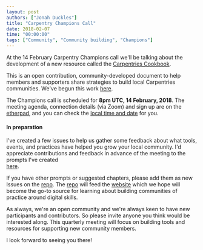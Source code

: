 ```yaml
---
layout: post
authors: ["Jonah Duckles"]
title: "Carpentry Champions Call"
date: 2018-02-07
time: "00:00:00"
tags: ["Community", "Community building", "Champions"]
---
```


At the 14 February Carpentry Champions call we'll be talking about the development of a new resource called 
the [Carpentries Cookbook](https://cookbook.carpentries.org/).

This is an open contribution, community-developed document to help members and supporters share strategies to build local Carpentries communities. 
We've begun this work [here](https://github.com/carpentries/community-cookbook/). 

The Champions call is scheduled for **8pm UTC, 14 February, 2018**. The meeting agenda, connection details (via Zoom) and sign up are on 
the [etherpad](http://pad.software-carpentry.org/champions), and you can check the [local time and date](https://www.timeanddate.com/worldclock/fixedtime.html?msg=Carpentry+Champions+call&iso=20180214T20) for you.

#### In preparation

I've created a few issues to help us gather some feedback about what tools, events, and practices have helped you 
grow your local community. I'd appreciate contributions and feedback in advance of the meeting to the prompts I've created  
[here](https://github.com/carpentries/community-cookbook/issues).

If you have other prompts or suggested chapters, please add them as new Issues on the [repo](https://github.com/carpentries/community-cookbook/).
The [repo](https://github.com/carpentries/community-cookbook/) will 
feed the [website](https://cookbook.carpentries.org) which we hope will become the go-to source for learning about building communities 
of practice around digital skills.

As always, we're an open community and we're always keen to have new participants and contributors. So please invite
anyone you think would be interested along. This quarterly meeting will focus on building tools and resources for 
supporting new community members. 

I look forward to seeing you there!
